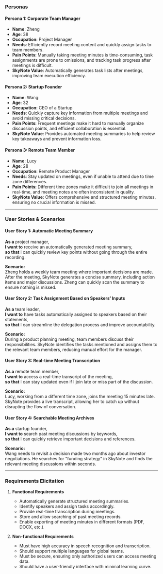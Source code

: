 ### **Personas**

#### **Persona 1: Corporate Team Manager**

- **Name**: Zheng
- **Age**: 38
- **Occupation**: Project Manager
- **Needs**: Efficiently record meeting content and quickly assign tasks to team members.
- **Pain Points**: Manually taking meeting minutes is time-consuming, task assignments are prone to omissions, and tracking task progress after meetings is difficult.
- **SkyNote Value**: Automatically generates task lists after meetings, improving team execution efficiency.

#### **Persona 2: Startup Founder**

- **Name**: Wang
- **Age**: 32
- **Occupation**: CEO of a Startup
- **Needs**: Quickly capture key information from multiple meetings and avoid missing critical decisions.
- **Pain Points**: Frequent meetings make it hard to manually organize discussion points, and efficient collaboration is essential.
- **SkyNote Value**: Provides automated meeting summaries to help review key takeaways and prevent information loss.

#### **Persona 3: Remote Team Member**

- **Name**: Lucy
- **Age**: 28
- **Occupation**: Remote Product Manager
- **Needs**: Stay updated on meetings, even if unable to attend due to time zone differences.
- **Pain Points**: Different time zones make it difficult to join all meetings in real-time, and meeting notes are often inconsistent in quality.
- **SkyNote Value**: Offers comprehensive and structured meeting minutes, ensuring no crucial information is missed.

---

### **User Stories & Scenarios**

#### **User Story 1: Automatic Meeting Summary**

**As a** project manager,  
**I want to** receive an automatically generated meeting summary,  
**so that** I can quickly review key points without going through the entire recording.

**Scenario:**  
Zheng holds a weekly team meeting where important decisions are made. After the meeting, SkyNote generates a concise summary, including action items and major discussions. Zheng can quickly scan the summary to ensure nothing is missed.

#### **User Story 2: Task Assignment Based on Speakers’ Inputs**

**As a** team leader,  
**I want to** have tasks automatically assigned to speakers based on their statements,  
**so that** I can streamline the delegation process and improve accountability.

**Scenario:**  
During a product planning meeting, team members discuss their responsibilities. SkyNote identifies the tasks mentioned and assigns them to the relevant team members, reducing manual effort for the manager.

#### **User Story 3: Real-time Meeting Transcription**

**As a** remote team member,  
**I want to** access a real-time transcript of the meeting,  
**so that** I can stay updated even if I join late or miss part of the discussion.

**Scenario:**  
Lucy, working from a different time zone, joins the meeting 15 minutes late. SkyNote provides a live transcript, allowing her to catch up without disrupting the flow of conversation.

#### **User Story 4: Searchable Meeting Archives**

**As a** startup founder,  
**I want to** search past meeting discussions by keywords,  
**so that** I can quickly retrieve important decisions and references.

**Scenario:**  
Wang needs to revisit a decision made two months ago about investor negotiations. He searches for "funding strategy" in SkyNote and finds the relevant meeting discussions within seconds.

---

### **Requirements Elicitation**

1. **Functional Requirements**
   
   - Automatically generate structured meeting summaries.
   - Identify speakers and assign tasks accordingly.
   - Provide real-time transcription during meetings.
   - Store and allow searching of past meeting records.
   - Enable exporting of meeting minutes in different formats (PDF, DOCX, etc.).

2. **Non-functional Requirements**
   
   - Must have high accuracy in speech recognition and transcription.
   - Should support multiple languages for global teams.
   - Must be secure, ensuring only authorized users can access meeting data.
   - Should have a user-friendly interface with minimal learning curve.

